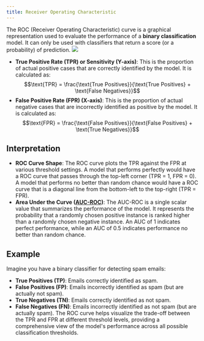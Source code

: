 ```yaml
---
title: Receiver Operating Characteristic
---
```


The ROC (Receiver Operating Characteristic) curve is a graphical representation used to evaluate the performance of a **binary classification** model. It can only be used with classifiers that return a score (or a probability) of prediction. 
![](../attachments/pasted-image-20250204123842.png)

- **True Positive Rate (TPR) or Sensitivity (Y-axis)**: This is the proportion of actual positive cases that are correctly identified by the model. It is calculated as: $$\text{TPR} = \frac{\text{True Positives}}{\text{True Positives} + \text{False Negatives}}$$
- **False Positive Rate (FPR) (X-axis)**: This is the proportion of actual negative cases that are incorrectly identified as positive by the model. It is calculated as: $$\text{FPR} = \frac{\text{False Positives}}{\text{False Positives} + \text{True Negatives}}$$

## Interpretation

- **ROC Curve Shape**: The ROC curve plots the TPR against the FPR at various threshold settings. A model that performs perfectly would have a ROC curve that passes through the top-left corner (TPR = 1, FPR = 0). A model that performs no better than random chance would have a ROC curve that is a diagonal line from the bottom-left to the top-right (TPR = FPR).
- **Area Under the Curve ([AUC-ROC](/machine-learning-foundations/auc-roc))**: The AUC-ROC is a single scalar value that summarizes the performance of the model. It represents the probability that a randomly chosen positive instance is ranked higher than a randomly chosen negative instance. An AUC of 1 indicates perfect performance, while an AUC of 0.5 indicates performance no better than random chance.

## Example

Imagine you have a binary classifier for detecting spam emails:

- **True Positives (TP)**: Emails correctly identified as spam.
- **False Positives (FP)**: Emails incorrectly identified as spam (but are actually not spam).
- **True Negatives (TN)**: Emails correctly identified as not spam.
- **False Negatives (FN)**: Emails incorrectly identified as not spam (but are actually spam). The ROC curve helps visualize the trade-off between the TPR and FPR at different threshold levels, providing a comprehensive view of the model's performance across all possible classification thresholds.